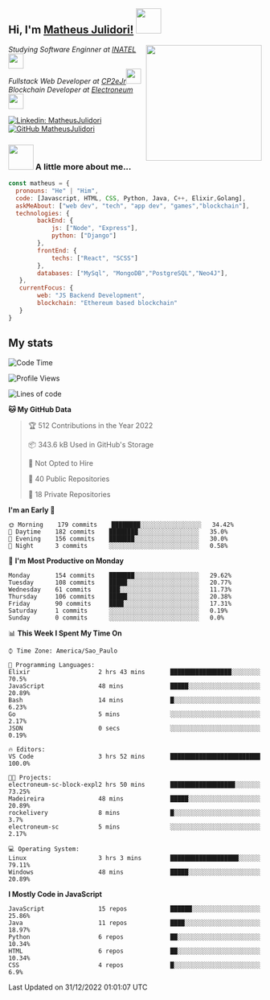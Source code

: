 <h2> Hi, I'm <a href="https://matheusjulidori.github.io" target="_blank">Matheus Julidori!</a> <img src="https://media.giphy.com/media/12oufCB0MyZ1Go/giphy.gif" width="50"></h2>
<img align='right' src="https://media.giphy.com/media/3oKIPnAiaMCws8nOsE/giphy.gif" width="230" height="auto">
<p><em>Studying Software Enginner at <a href="http://www.inatel.br" target="_blank">INATEL</a><img src="https://media.giphy.com/media/fYSnHlufseco8Fh93Z/giphy.gif" width="30"></br>
  Fullstack Web Developer at <a href="http://www.cp2ejr.com.br" target="_blank">CP2eJr</a><img src="https://media.giphy.com/media/WUlplcMpOCEmTGBtBW/giphy.gif" width="30"></br>
  Blockchain Developer at <a href="https://www.electroneum.com" target="_blank">Electroneum</a><img src="https://media.giphy.com/media/WUlplcMpOCEmTGBtBW/giphy.gif" width="30"> 
</em></p>

[![Linkedin: MatheusJulidori](https://img.shields.io/badge/-MatheusJulidori-blue?style=flat-square&logo=Linkedin&logoColor=white&link=https://www.linkedin.com/in/MatheusJulidori/)](https://www.linkedin.com/in/MatheusJulidori/)
[![GitHub MatheusJulidori](https://img.shields.io/github/followers/matheusjulidori?label=follow&style=social)](https://github.com/MatheusJulidori)


### <img src="https://media.giphy.com/media/VgCDAzcKvsR6OM0uWg/giphy.gif" width="50"> A little more about me...  

```javascript
const matheus = {
  pronouns: "He" | "Him",
  code: [Javascript, HTML, CSS, Python, Java, C++, Elixir,Golang],
  askMeAbout: ["web dev", "tech", "app dev", "games","blockchain"],
  technologies: {
        backEnd: {
            js: ["Node", "Express"],
            python: ["Django"]
        },
        frontEnd: {
            techs: ["React", "SCSS"]
        },
        databases: ["MySql", "MongoDB","PostgreSQL","Neo4J"],
   },
   currentFocus: {
        web: "JS Backend Development",
        blockchain: "Ethereum based blockchain"
   }
}
```
<h2>My stats</h2>

<!--START_SECTION:waka-->
![Code Time](http://img.shields.io/badge/Code%20Time-247%20hrs%2053%20mins-blue)

![Profile Views](http://img.shields.io/badge/Profile%20Views-0-blue)

![Lines of code](https://img.shields.io/badge/From%20Hello%20World%20I%27ve%20Written-684%20Thousand%20lines%20of%20code-blue)

**🐱 My GitHub Data** 

> 🏆 512 Contributions in the Year 2022
 > 
> 📦 343.6 kB Used in GitHub's Storage 
 > 
> 🚫 Not Opted to Hire
 > 
> 📜 40 Public Repositories 
 > 
> 🔑 18 Private Repositories  
 > 
**I'm an Early 🐤** 

```text
🌞 Morning    179 commits    ████████░░░░░░░░░░░░░░░░░   34.42% 
🌆 Daytime    182 commits    ████████░░░░░░░░░░░░░░░░░   35.0% 
🌃 Evening    156 commits    ███████░░░░░░░░░░░░░░░░░░   30.0% 
🌙 Night      3 commits      ░░░░░░░░░░░░░░░░░░░░░░░░░   0.58%

```
📅 **I'm Most Productive on Monday** 

```text
Monday       154 commits    ███████░░░░░░░░░░░░░░░░░░   29.62% 
Tuesday      108 commits    █████░░░░░░░░░░░░░░░░░░░░   20.77% 
Wednesday    61 commits     ███░░░░░░░░░░░░░░░░░░░░░░   11.73% 
Thursday     106 commits    █████░░░░░░░░░░░░░░░░░░░░   20.38% 
Friday       90 commits     ████░░░░░░░░░░░░░░░░░░░░░   17.31% 
Saturday     1 commits      ░░░░░░░░░░░░░░░░░░░░░░░░░   0.19% 
Sunday       0 commits      ░░░░░░░░░░░░░░░░░░░░░░░░░   0.0%

```


📊 **This Week I Spent My Time On** 

```text
⌚︎ Time Zone: America/Sao_Paulo

💬 Programming Languages: 
Elixir                   2 hrs 43 mins       █████████████████░░░░░░░░   70.5% 
JavaScript               48 mins             █████░░░░░░░░░░░░░░░░░░░░   20.89% 
Bash                     14 mins             █░░░░░░░░░░░░░░░░░░░░░░░░   6.23% 
Go                       5 mins              ░░░░░░░░░░░░░░░░░░░░░░░░░   2.17% 
JSON                     0 secs              ░░░░░░░░░░░░░░░░░░░░░░░░░   0.19%

🔥 Editors: 
VS Code                  3 hrs 52 mins       █████████████████████████   100.0%

🐱‍💻 Projects: 
electroneum-sc-block-expl2 hrs 50 mins       ██████████████████░░░░░░░   73.25% 
Madeireira               48 mins             █████░░░░░░░░░░░░░░░░░░░░   20.89% 
rockelivery              8 mins              █░░░░░░░░░░░░░░░░░░░░░░░░   3.7% 
electroneum-sc           5 mins              ░░░░░░░░░░░░░░░░░░░░░░░░░   2.17%

💻 Operating System: 
Linux                    3 hrs 3 mins        ███████████████████░░░░░░   79.11% 
Windows                  48 mins             █████░░░░░░░░░░░░░░░░░░░░   20.89%

```

**I Mostly Code in JavaScript** 

```text
JavaScript               15 repos            ██████░░░░░░░░░░░░░░░░░░░   25.86% 
Java                     11 repos            ████░░░░░░░░░░░░░░░░░░░░░   18.97% 
Python                   6 repos             ██░░░░░░░░░░░░░░░░░░░░░░░   10.34% 
HTML                     6 repos             ██░░░░░░░░░░░░░░░░░░░░░░░   10.34% 
CSS                      4 repos             █░░░░░░░░░░░░░░░░░░░░░░░░   6.9%

```



 Last Updated on 31/12/2022 01:01:07 UTC
<!--END_SECTION:waka-->
